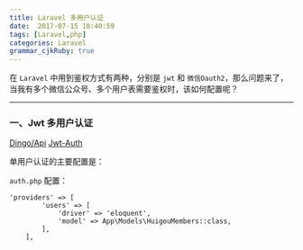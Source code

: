 ```yaml
---
title: Laravel 多用户认证
date:  2017-07-15 10:40:59
tags: [Laravel,php]
categories: Laravel
grammar_cjkRuby: true
---
```


在 `Laravel` 中用到鉴权方式有两种，分别是 `jwt` 和 `微信Oauth2`，那么问题来了，当我有多个微信公众号、多个用户表需要鉴权时，该如何配置呢？

<!-- more -->

---

### 一、Jwt 多用户认证
[Dingo/Api](https://github.com/dingo/api)
[Jwt-Auth](https://github.com/tymondesigns/jwt-auth)

单用户认证的主要配置是：

`auth.php` 配置：
````
'providers' => [
        'users' => [
            'driver' => 'eloquent',
            'model' => App\Models\HuigouMembers::class,
        ],
    ],
````
